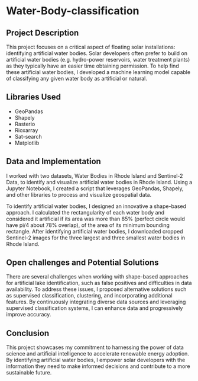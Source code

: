 # Water-Body-classification

## Project Description


This project focuses on a critical aspect of floating solar installations: identifying artificial water bodies. Solar developers often prefer to build on artificial water bodies (e.g. hydro-power reservoirs, water treatment plants) as they typically have an easier time obtaining permission. To help find these artificial water bodies, I developed a machine learning model capable of classifying any given water body as artificial or natural.

## Libraries Used

- GeoPandas
- Shapely
- Rasterio
- Rioxarray
- Sat-search
- Matplotlib

## Data and Implementation

I worked with two  datasets, Water Bodies in Rhode Island and Sentinel-2 Data, to identify and visualize artificial water bodies in Rhode Island. Using a Jupyter Notebook, I created a script that leverages GeoPandas, Shapely, and other libraries to process and visualize geospatial data.

To identify artificial water bodies, I designed an innovative a shape-based approach. I calculated the rectangularity of each water body and considered it artificial if its area was more than 85% (perfect circle would have pi/4 about 78% overlap), of the area of its minimum bounding rectangle. After identifying artificial water bodies, I downloaded cropped Sentinel-2 images for the three largest and three smallest water bodies in Rhode Island.

## Open challenges and Potential Solutions

There are several challenges when working with shape-based approaches for artificial lake identification, such as false positives and difficulties in data availability. To address these issues, I proposed alternative solutions such as supervised classification, clustering, and incorporating additional features. By continuously integrating diverse data sources and leveraging supervised classification systems, I can enhance data and progressively improve accuracy.


## Conclusion

This project showcases my commitment to harnessing the power of data science and artificial intelligence to accelerate renewable energy adoption. By identifying artificial water bodies, I empower solar developers with the information they need to make informed decisions and contribute to a more sustainable future.
